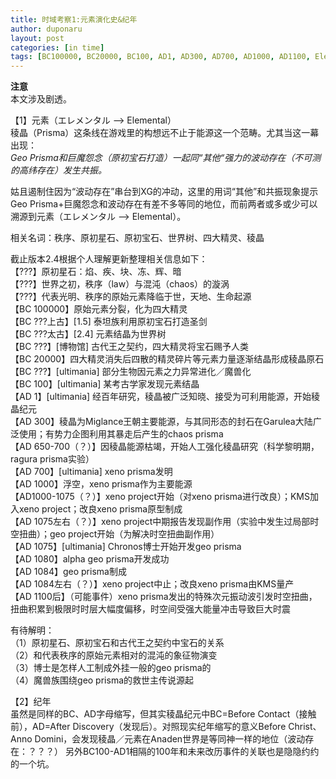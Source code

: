 ```yaml
---
title: 时域考察1:元素演化史&纪年
author: duponaru
layout: post
categories: [in time]
tags: [BC100000, BC20000, BC100, AD1, AD300, AD700, AD1000, AD1100, Elemental, law, chaos, timeline, stone, Ogre Rancorem, Geo Prisma, Kiseki, Tree, Prisma, Titan, sword, Xeno Prisma, Chrono, beast]
---
```


**注意**  
本文涉及剧透。  


【1】元素（エレメンタル --> Elemental）   
稜晶（Prisma）这条线在游戏里的构想远不止于能源这一个范畴。尤其当这一幕出现：  
<span class="image centered"><img src="{{ '/assets/post_img/2020-04-11/preview_kouhen.jpg' | relative_url }}" alt="" /></span>  
*Geo Prisma和巨魔怨念（原初宝石打造）一起同“其他“强力的波动存在（不可测的高纬存在）发生共振。*  

姑且遏制住因为“波动存在”串台到XG的冲动，这里的用词“其他”和共振现象提示Geo Prisma+巨魔怨念和波动存在有差不多等同的地位，而前两者或多或少可以溯源到元素（エレメンタル --> Elemental）。  


相关名词：秩序、原初星石、原初宝石、世界树、四大精灵、稜晶  


截止版本2.4根据个人理解更新整理相关信息如下：  
<span class="image centered"><img src="{{ '/assets/post_img/2020-04-11/evol_elemental.png' | relative_url }}" alt="" /></span>   
【???】原初星石：焰、疾、块、冻、辉、暗  
【???】世界之初，秩序（law）与混沌（chaos）的漩涡  
【???】代表光明、秩序的原始元素降临于世，天地、生命起源  
【BC 100000】原始元素分裂，化为四大精灵  
【BC ???上古】[1.5] 泰坦族利用原初宝石打造圣剑  
【BC ???太古】[2.4] 元素结晶为世界树  
【BC ???】[博物馆] 古代王之契约，四大精灵将宝石赐予人类    
【BC 20000】四大精灵消失后四散的精灵碎片等元素力量逐渐结晶形成稜晶原石  
【BC ???】[ultimania] 部分生物因元素之力异常进化／魔兽化  
【BC 100】[ultimania] 某考古学家发现元素结晶  
【AD 1】[ultimania] 经百年研究，稜晶被广泛知晓、接受为可利用能源，开始稜晶纪元  
【AD 300】稜晶为Miglance王朝主要能源，与其同形态的封石在Garulea大陆广泛使用；有势力企图利用其暴走后产生的chaos prisma  
【AD 650-700（？）】因稜晶能源枯竭，开始人工强化稜晶研究（科学黎明期，ragura prisma实验）  
【AD 700】[ultimania] xeno prisma发明  
【AD 1000】浮空，xeno prisma作为主要能源  
【AD1000-1075（？）】xeno project开始（对xeno prisma进行改良）；KMS加入xeno project；改良xeno prisma原型制成  
【AD 1075左右（？）】xeno project中期报告发现副作用（实验中发生过局部时空扭曲）；geo project开始（为解决时空扭曲副作用）  
【AD 1075】[ultimania] Chronos博士开始开发geo prisma  
【AD 1080】alpha geo prisma开发成功  
【AD 1084】geo prisma制成  
【AD 1084左右（？）】xeno project中止；改良xeno prisma由KMS量产  
【AD 1100后】（可能事件）xeno prisma发出的特殊次元振动波引发时空扭曲，扭曲积累到极限时时层大幅度偏移，时空间受强大能量冲击导致巨大时震  
  
 有待解明：  
（1）原初星石、原初宝石和古代王之契约中宝石的关系  
（2）和代表秩序的原始元素相对的混沌的象征物演变  
（3）博士是怎样人工制成外挂一般的geo prisma的  
（4）魔兽族围绕geo prisma的救世主传说源起  

  
【2】纪年  
虽然是同样的BC、AD字母缩写，但其实稜晶纪元中BC=Before Contact（接触前），AD=After Discovery（发现后）。对照现实纪年缩写的意义Before Christ、Anno Domini，会发现稜晶／元素在Anaden世界是等同神一样的地位（波动存在：？？？）
另外BC100-AD1相隔的100年和未来改历事件的关联也是隐隐约约的一个坑。  

